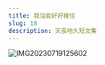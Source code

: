 ```yaml
---
title: 我沒能好好接住
slug: 18
description: 天長地久短文集
---
```


![IMG20230719125602](https://e.brid.cf/i/2023/12/14/xsj4bg.jpg)